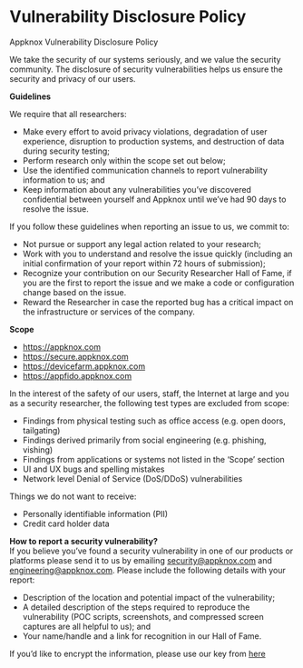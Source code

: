 # Vulnerability Disclosure Policy 

Appknox Vulnerability Disclosure Policy 

We take the security of our systems seriously, and we value the security community. The disclosure of security vulnerabilities helps us ensure the security and privacy of our users.

**Guidelines**  

We require that all researchers:
* Make every effort to avoid privacy violations, degradation of user experience, disruption to production systems, and destruction of data during security testing;
* Perform research only within the scope set out below; 
* Use the identified communication channels to report vulnerability information to us; and
* Keep information about any vulnerabilities you’ve discovered confidential between yourself and Appknox until we’ve had 90 days to resolve the issue.


If you follow these guidelines when reporting an issue to us, we commit to:
* Not pursue or support any legal action related to your research;
* Work with you to understand and resolve the issue quickly (including an initial confirmation of your report within 72 hours of submission); 
* Recognize your contribution on our Security Researcher Hall of Fame, if you are the first to report the issue and we make a code or configuration change based on the issue.
* Reward the Researcher in case the reported bug has a critical impact on the infrastructure or services of the company. 

**Scope**  
* https://appknox.com
* https://secure.appknox.com
* https://devicefarm.appknox.com
* https://appfido.appknox.com

In the interest of the safety of our users, staff, the Internet at large and you as a security researcher, the following test types are excluded from scope: 
* Findings from physical testing such as office access (e.g. open doors, tailgating)
* Findings derived primarily from social engineering (e.g. phishing, vishing)
* Findings from applications or systems not listed in the ‘Scope’ section
* UI and UX bugs and spelling mistakes
* Network level Denial of Service (DoS/DDoS) vulnerabilities

Things we do not want to receive: 
* Personally identifiable information (PII) 
* Credit card holder data 


**How to report a security vulnerability?**  
If you believe you’ve found a security vulnerability in one of our products or platforms please send it to us by emailing security@appknox.com and engineering@appknox.com. Please include the following details with your report:

* Description of the location and potential impact of the vulnerability;
* A detailed description of the steps required to reproduce the vulnerability (POC scripts, screenshots, and compressed screen captures are all helpful to us); and
* Your name/handle and a link for recognition in our Hall of Fame.

If you’d like to encrypt the information, please use our key from [here](https://keybase.io/subho007)
